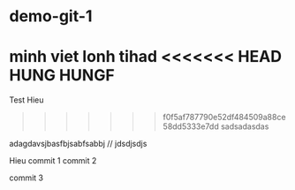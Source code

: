 # demo-git-1
minh viet lonh tihad
<<<<<<< HEAD
HUNG HUNGF
=======

Test
Hieu
>>>>>>> f0f5af787790e52df484509a88ce58dd5333e7dd
sadsadasdas

adagdavsjbasfbjsabfsabbj
// jdsdjsdjs

Hieu commit 1
commit 2

commit 3

